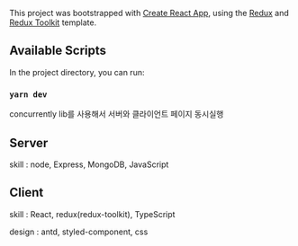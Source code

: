 This project was bootstrapped with [Create React App](https://github.com/facebook/create-react-app), using the [Redux](https://redux.js.org/) and [Redux Toolkit](https://redux-toolkit.js.org/) template.

## Available Scripts

In the project directory, you can run:

### `yarn dev`

concurrently lib를 사용해서 서버와 클라이언트 페이지 동시실행

## Server

skill : node, Express, MongoDB, JavaScript

## Client

skill : React, redux(redux-toolkit), TypeScript

design : antd, styled-component, css
